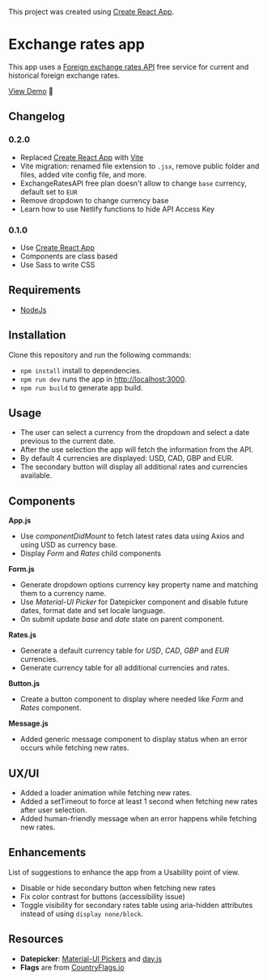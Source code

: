 This project was created using [Create React App](https://github.com/facebook/create-react-app).

# Exchange rates app

This app uses a [Foreign exchange rates API](https://exchangeratesapi.io/) free service for current and historical foreign exchange rates.

[View Demo](https://uxmoon-react-exchange-rates.netlify.app/) :rocket:

## Changelog

### 0.2.0

- Replaced [Create React App](https://create-react-app.dev/) with [Vite](https://vitejs.dev/)
- Vite migration: renamed file extension to `.jsx`, remove public folder and files, added vite config file, and more.
- ExchangeRatesAPI free plan doesn't allow to change `base` currency, default set to `EUR`
- Remove dropdown to change currency base
- Learn how to use Netlify functions to hide API Access Key

### 0.1.0

- Use [Create React App](https://create-react-app.dev/)
- Components are class based
- Use Sass to write CSS

## Requirements

- [NodeJs](https://nodejs.org/en/)

## Installation

Clone this repository and run the following commands:

- `npm install` install to dependencies.
- `npm run dev` runs the app in [http://localhost:3000](http://localhost:3000).
- `npm run build` to generate app build.

## Usage

- The user can select a currency from the dropdown and select a date previous to
  the current date.
- After the use selection the app will fetch the information from the API.
- By default 4 currencies are displayed: USD, CAD, GBP and EUR.
- The secondary button will display all additional rates and currencies available.

## Components

**App.js**

- Use _componentDidMount_ to fetch latest rates data using Axios and using USD as currency base.
- Display _Form_ and _Rates_ child components

**Form.js**

- Generate dropdown options currency key property name and matching them to a currency name.
- Use _Material-UI Picker_ for Datepicker component and disable future dates, format date and set locale language.
- On submit update _base_ and _date_ state on parent component.

**Rates.js**

- Generate a default currency table for _USD_, _CAD_, _GBP_ and _EUR_ currencies.
- Generate currency table for all additional currencies and rates.

**Button.js**

- Create a button component to display where needed like _Form_ and _Rates_ component.

**Message.js**

- Added generic message component to display status when an error occurs while fetching new rates.

## UX/UI

- Added a loader animation while fetching new rates.
- Added a setTimeout to force at least 1 second when fetching new rates after user selection.
- Added human-friendly message when an error happens while fetching new rates.

## Enhancements

List of suggestions to enhance the app from a Usability point of view.

- Disable or hide secondary button when fetching new rates
- Fix color contrast for buttons (accessibility issue)
- Toggle visibility for secondary rates table using aria-hidden attributes instead of using `display none/block`.

## Resources

- **Datepicker**: [Material-UI Pickers](https://material-ui-pickers.dev/) and [day.js](https://day.js.org/)
- **Flags** are from [CountryFlags.io](https://www.countryflags.io/)
